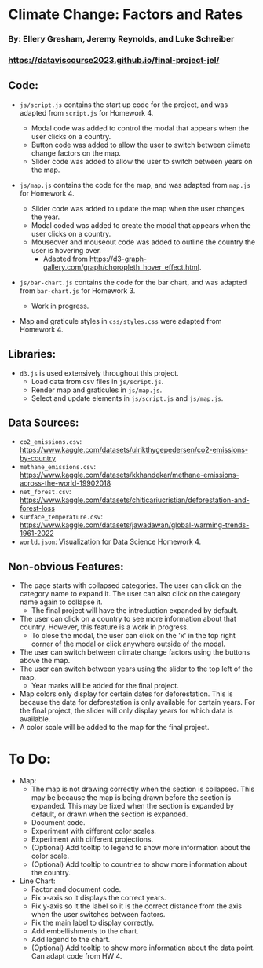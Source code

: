 # Climate Change: Factors and Rates
### By: Ellery Gresham, Jeremy Reynolds, and Luke Schreiber
### https://dataviscourse2023.github.io/final-project-jel/

## Code:
- `js/script.js` contains the start up code for the project, and was adapted from `script.js` for Homework 4.
  - Modal code was added to control the modal that appears when the user clicks on a country.
  - Button code was added to allow the user to switch between climate change factors on the map.
  - Slider code was added to allow the user to switch between years on the map.

- `js/map.js` contains the code for the map, and was adapted from `map.js` for Homework 4.
  - Slider code was added to update the map when the user changes the year.
  - Modal coded was added to create the modal that appears when the user clicks on a country.
  - Mouseover and mouseout code was added to outline the country the user is hovering over.
    - Adapted from https://d3-graph-gallery.com/graph/choropleth_hover_effect.html.

- `js/bar-chart.js` contains the code for the bar chart, and was adapted from `bar-chart.js` for Homework 3.
  - Work in progress.

- Map and graticule styles in `css/styles.css` were adapted from Homework 4.

## Libraries:
- `d3.js` is used extensively throughout this project.
  - Load data from csv files in `js/script.js`.
  - Render map and graticules in `js/map.js`.
  - Select and update elements in `js/script.js` and `js/map.js`.

## Data Sources:
 - `co2_emissions.csv`: https://www.kaggle.com/datasets/ulrikthygepedersen/co2-emissions-by-country
 - `methane_emissions.csv`: https://www.kaggle.com/datasets/kkhandekar/methane-emissions-across-the-world-19902018
 - `net_forest.csv`: https://www.kaggle.com/datasets/chiticariucristian/deforestation-and-forest-loss
 - `surface_temperature.csv`: https://www.kaggle.com/datasets/jawadawan/global-warming-trends-1961-2022
 - `world.json`: Visualization for Data Science Homework 4.

 ## Non-obvious Features:
 - The page starts with collapsed categories. The user can click on the category name to expand it. The user can also click on the category name again to collapse it.
   - The final project will have the introduction expanded by default.
 - The user can click on a country to see more information about that country. However, this feature is a work in progress.
   - To close the modal, the user can click on the 'x' in the top right corner of the modal or click anywhere outside of the modal.
 - The user can switch between climate change factors using the buttons above the map.
 - The user can switch between years using the slider to the top left of the map.
   - Year marks will be added for the final project.
 - Map colors only display for certain dates for deforestation. This is because the data for deforestation is only available for certain years. For the final project, the slider will only display years for which data is available.
 - A color scale will be added to the map for the final project.

 # To Do:
 - Map:
    - The map is not drawing correctly when the section is collapsed. This may be because the map is being drawn before the section is expanded. This may be fixed when the section is expanded by default, or drawn when the section is expanded.
    - Document code.
    - Experiment with different color scales.
    - Experiment with different projections.
    - (Optional) Add tooltip to legend to show more information about the color scale.
    - (Optional) Add tooltip to countries to show more information about the country.
 - Line Chart:
    - Factor and document code.
    - Fix x-axis so it displays the correct years.
    - Fix y-axis so it the label so it is the correct distance from the axis when the user switches between factors.
    - Fix the main label to display correctly.
    - Add embellishments to the chart.
    - Add legend to the chart.
    - (Optional) Add tooltip to show more information about the data point. Can adapt code from HW 4.
